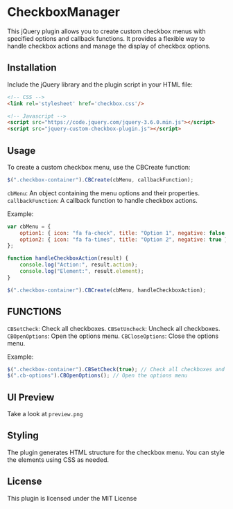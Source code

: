 # CheckboxManager
This jQuery plugin allows you to create custom checkbox menus with specified options and callback functions. It provides a flexible way to handle checkbox actions and manage the display of checkbox options.

## Installation
Include the jQuery library and the plugin script in your HTML file:
```html
<!-- CSS -->
<link rel='stylesheet' href='checkbox.css'/>

<!-- Javascript -->
<script src="https://code.jquery.com/jquery-3.6.0.min.js"></script>
<script src="jquery-custom-checkbox-plugin.js"></script>
```

## Usage
To create a custom checkbox menu, use the CBCreate function:
```javascript
$(".checkbox-container").CBCreate(cbMenu, callbackFunction);
```

`cbMenu`: An object containing the menu options and their properties.
`callbackFunction`: A callback function to handle checkbox actions.

Example:
```javascript
var cbMenu = {
    option1: { icon: "fa fa-check", title: "Option 1", negative: false },
    option2: { icon: "fa fa-times", title: "Option 2", negative: true }
};

function handleCheckboxAction(result) {
    console.log("Action:", result.action);
    console.log("Element:", result.element);
}

$(".checkbox-container").CBCreate(cbMenu, handleCheckboxAction);
```

## FUNCTIONS
`CBSetCheck`: Check all checkboxes.
`CBSetUncheck`: Uncheck all checkboxes.
`CBOpenOptions`: Open the options menu.
`CBCloseOptions`: Close the options menu.

Example:
```javascript
$(".checkbox-container").CBSetCheck(true); // Check all checkboxes and trigger change event
$(".cb-options").CBOpenOptions(); // Open the options menu
```

## UI Preview
Take a look at `preview.png`

## Styling
The plugin generates HTML structure for the checkbox menu. You can style the elements using CSS as needed.

## License
This plugin is licensed under the MIT License
